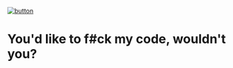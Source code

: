[![button](https://user-images.githubusercontent.com/95901240/196132754-09a4faf1-7512-4db3-9d3c-9cd978df12d5.jpg)](https://isg32.github.io/)


# You'd like to f#ck my code, wouldn't you?
